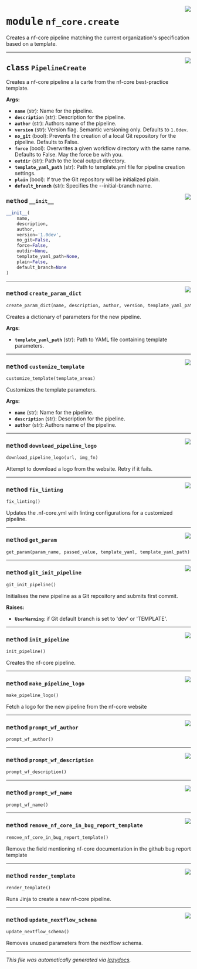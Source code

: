 <!-- markdownlint-disable -->

<a href="../../nf_core/create.py#L0"><img align="right" style="float:right;" src="https://img.shields.io/badge/-source-cccccc?style=flat-square"></a>

# <kbd>module</kbd> `nf_core.create`
Creates a nf-core pipeline matching the current organization's specification based on a template. 



---

<a href="../../nf_core/create.py#L29"><img align="right" style="float:right;" src="https://img.shields.io/badge/-source-cccccc?style=flat-square"></a>

## <kbd>class</kbd> `PipelineCreate`
Creates a nf-core pipeline a la carte from the nf-core best-practice template. 



**Args:**
 
 - <b>`name`</b> (str):  Name for the pipeline. 
 - <b>`description`</b> (str):  Description for the pipeline. 
 - <b>`author`</b> (str):  Authors name of the pipeline. 
 - <b>`version`</b> (str):  Version flag. Semantic versioning only. Defaults to `1.0dev`. 
 - <b>`no_git`</b> (bool):  Prevents the creation of a local Git repository for the pipeline. Defaults to False. 
 - <b>`force`</b> (bool):  Overwrites a given workflow directory with the same name. Defaults to False.  May the force be with you. 
 - <b>`outdir`</b> (str):  Path to the local output directory. 
 - <b>`template_yaml_path`</b> (str):  Path to template.yml file for pipeline creation settings. 
 - <b>`plain`</b> (bool):  If true the Git repository will be initialized plain. 
 - <b>`default_branch`</b> (str):  Specifies the --initial-branch name. 

<a href="../../nf_core/create.py#L46"><img align="right" style="float:right;" src="https://img.shields.io/badge/-source-cccccc?style=flat-square"></a>

### <kbd>method</kbd> `__init__`

```python
__init__(
    name,
    description,
    author,
    version='1.0dev',
    no_git=False,
    force=False,
    outdir=None,
    template_yaml_path=None,
    plain=False,
    default_branch=None
)
```








---

<a href="../../nf_core/create.py#L93"><img align="right" style="float:right;" src="https://img.shields.io/badge/-source-cccccc?style=flat-square"></a>

### <kbd>method</kbd> `create_param_dict`

```python
create_param_dict(name, description, author, version, template_yaml_path, plain)
```

Creates a dictionary of parameters for the new pipeline. 



**Args:**
 
 - <b>`template_yaml_path`</b> (str):  Path to YAML file containing template parameters. 

---

<a href="../../nf_core/create.py#L183"><img align="right" style="float:right;" src="https://img.shields.io/badge/-source-cccccc?style=flat-square"></a>

### <kbd>method</kbd> `customize_template`

```python
customize_template(template_areas)
```

Customizes the template parameters. 



**Args:**
 
 - <b>`name`</b> (str):  Name for the pipeline. 
 - <b>`description`</b> (str):  Description for the pipeline. 
 - <b>`author`</b> (str):  Authors name of the pipeline. 

---

<a href="../../nf_core/create.py#L500"><img align="right" style="float:right;" src="https://img.shields.io/badge/-source-cccccc?style=flat-square"></a>

### <kbd>method</kbd> `download_pipeline_logo`

```python
download_pipeline_logo(url, img_fn)
```

Attempt to download a logo from the website. Retry if it fails. 

---

<a href="../../nf_core/create.py#L390"><img align="right" style="float:right;" src="https://img.shields.io/badge/-source-cccccc?style=flat-square"></a>

### <kbd>method</kbd> `fix_linting`

```python
fix_linting()
```

Updates the .nf-core.yml with linting configurations for a customized pipeline. 

---

<a href="../../nf_core/create.py#L206"><img align="right" style="float:right;" src="https://img.shields.io/badge/-source-cccccc?style=flat-square"></a>

### <kbd>method</kbd> `get_param`

```python
get_param(param_name, passed_value, template_yaml, template_yaml_path)
```





---

<a href="../../nf_core/create.py#L541"><img align="right" style="float:right;" src="https://img.shields.io/badge/-source-cccccc?style=flat-square"></a>

### <kbd>method</kbd> `git_init_pipeline`

```python
git_init_pipeline()
```

Initialises the new pipeline as a Git repository and submits first commit. 



**Raises:**
 
 - <b>`UserWarning`</b>:  if Git default branch is set to 'dev' or 'TEMPLATE'. 

---

<a href="../../nf_core/create.py#L232"><img align="right" style="float:right;" src="https://img.shields.io/badge/-source-cccccc?style=flat-square"></a>

### <kbd>method</kbd> `init_pipeline`

```python
init_pipeline()
```

Creates the nf-core pipeline. 

---

<a href="../../nf_core/create.py#L485"><img align="right" style="float:right;" src="https://img.shields.io/badge/-source-cccccc?style=flat-square"></a>

### <kbd>method</kbd> `make_pipeline_logo`

```python
make_pipeline_logo()
```

Fetch a logo for the new pipeline from the nf-core website 

---

<a href="../../nf_core/create.py#L228"><img align="right" style="float:right;" src="https://img.shields.io/badge/-source-cccccc?style=flat-square"></a>

### <kbd>method</kbd> `prompt_wf_author`

```python
prompt_wf_author()
```





---

<a href="../../nf_core/create.py#L224"><img align="right" style="float:right;" src="https://img.shields.io/badge/-source-cccccc?style=flat-square"></a>

### <kbd>method</kbd> `prompt_wf_description`

```python
prompt_wf_description()
```





---

<a href="../../nf_core/create.py#L215"><img align="right" style="float:right;" src="https://img.shields.io/badge/-source-cccccc?style=flat-square"></a>

### <kbd>method</kbd> `prompt_wf_name`

```python
prompt_wf_name()
```





---

<a href="../../nf_core/create.py#L372"><img align="right" style="float:right;" src="https://img.shields.io/badge/-source-cccccc?style=flat-square"></a>

### <kbd>method</kbd> `remove_nf_core_in_bug_report_template`

```python
remove_nf_core_in_bug_report_template()
```

Remove the field mentioning nf-core documentation in the github bug report template 

---

<a href="../../nf_core/create.py#L251"><img align="right" style="float:right;" src="https://img.shields.io/badge/-source-cccccc?style=flat-square"></a>

### <kbd>method</kbd> `render_template`

```python
render_template()
```

Runs Jinja to create a new nf-core pipeline. 

---

<a href="../../nf_core/create.py#L357"><img align="right" style="float:right;" src="https://img.shields.io/badge/-source-cccccc?style=flat-square"></a>

### <kbd>method</kbd> `update_nextflow_schema`

```python
update_nextflow_schema()
```

Removes unused parameters from the nextflow schema. 




---

_This file was automatically generated via [lazydocs](https://github.com/ml-tooling/lazydocs)._

